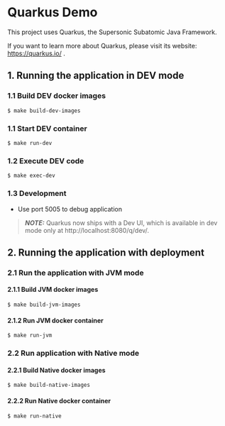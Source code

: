 # Quarkus Demo

This project uses Quarkus, the Supersonic Subatomic Java Framework.

If you want to learn more about Quarkus, please visit its website: https://quarkus.io/ .

## 1. Running the application in DEV mode
### 1.1 Build DEV docker images
```shell script
$ make build-dev-images
```
### 1.1 Start DEV container
```shell script
$ make run-dev
```
### 1.2 Execute DEV code
```shell script
$ make exec-dev
```
### 1.3 Development
- Use port 5005 to debug application

> **_NOTE:_**  Quarkus now ships with a Dev UI, which is available in dev mode only at http://localhost:8080/q/dev/.

## 2. Running the application with deployment
### 2.1 Run the application with JVM mode
#### 2.1.1 Build JVM docker images
```shell script
$ make build-jvm-images
```
#### 2.1.2 Run JVM docker container
```shell script
$ make run-jvm
```
### 2.2 Run application with Native mode
#### 2.2.1 Build Native docker images
```shell script
$ make build-native-images
```
#### 2.2.2 Run Native docker container
```shell script
$ make run-native
```